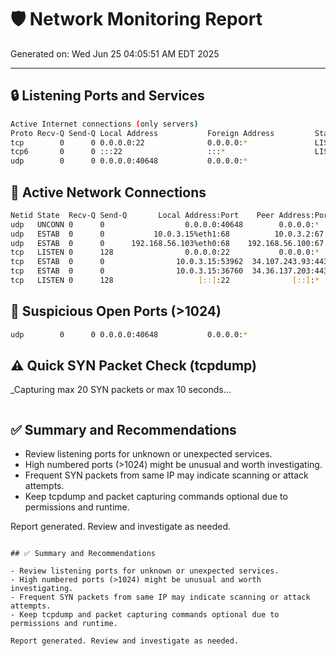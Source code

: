 # 🛡 Network Monitoring Report

Generated on: Wed Jun 25 04:05:51 AM EDT 2025

---

## 🔒 Listening Ports and Services
```bash
Active Internet connections (only servers)
Proto Recv-Q Send-Q Local Address           Foreign Address         State       PID/Program name    
tcp        0      0 0.0.0.0:22              0.0.0.0:*               LISTEN      708/sshd: /usr/sbin 
tcp6       0      0 :::22                   :::*                    LISTEN      708/sshd: /usr/sbin 
udp        0      0 0.0.0.0:40648           0.0.0.0:*                           4492/firefox-esr    
```

## 🔗 Active Network Connections
```bash
Netid State  Recv-Q Send-Q       Local Address:Port    Peer Address:PortProcess                                  
udp   UNCONN 0      0                  0.0.0.0:40648        0.0.0.0:*    users:(("firefox-esr",pid=4492,fd=41))  
udp   ESTAB  0      0           10.0.3.15%eth1:68          10.0.3.2:67   users:(("NetworkManager",pid=605,fd=33))
udp   ESTAB  0      0      192.168.56.103%eth0:68    192.168.56.100:67   users:(("NetworkManager",pid=605,fd=29))
tcp   LISTEN 0      128                0.0.0.0:22           0.0.0.0:*    users:(("sshd",pid=708,fd=7))           
tcp   ESTAB  0      0                10.0.3.15:53962  34.107.243.93:443  users:(("firefox-esr",pid=4492,fd=110)) 
tcp   ESTAB  0      0                10.0.3.15:36760  34.36.137.203:443  users:(("firefox-esr",pid=4492,fd=62))  
tcp   LISTEN 0      128                   [::]:22              [::]:*    users:(("sshd",pid=708,fd=8))           
```

## 🚩 Suspicious Open Ports (>1024)
```bash
udp        0      0 0.0.0.0:40648           0.0.0.0:*                           4492/firefox-esr    
```

## ⚠ Quick SYN Packet Check (tcpdump)
_Capturing max 20 SYN packets or max 10 seconds...
```bash
```

## ✅ Summary and Recommendations

- Review listening ports for unknown or unexpected services.
- High numbered ports (>1024) might be unusual and worth investigating.
- Frequent SYN packets from same IP may indicate scanning or attack attempts.
- Keep tcpdump and packet capturing commands optional due to permissions and runtime.

Report generated. Review and investigate as needed.
```

## ✅ Summary and Recommendations

- Review listening ports for unknown or unexpected services.
- High numbered ports (>1024) might be unusual and worth investigating.
- Frequent SYN packets from same IP may indicate scanning or attack attempts.
- Keep tcpdump and packet capturing commands optional due to permissions and runtime.

Report generated. Review and investigate as needed.
                                                   




